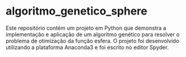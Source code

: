 # algoritmo_genetico_sphere
Este repositório contém um projeto em Python que demonstra a implementação e aplicação de um algoritmo genético para resolver o problema de otimização da função esfera. O projeto foi desenvolvido utilizando a plataforma Anaconda3 e foi escrito no editor Spyder.
